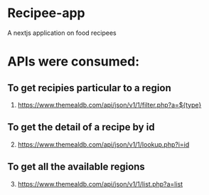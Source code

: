 # Recipee-app
A nextjs application on food recipees

# APIs were consumed:
## To get recipies particular to a region
1. https://www.themealdb.com/api/json/v1/1/filter.php?a=${type}

## To get the detail of a recipe by id
2. https://www.themealdb.com/api/json/v1/1/lookup.php?i=id 

## To get all the available regions

3. https://www.themealdb.com/api/json/v1/1/list.php?a=list



